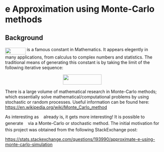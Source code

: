 # e Approximation using Monte-Carlo methods

## Background

<img src="/tex/cff3a2a99ab341058b9c83f05254a28e.svg?invert_in_darkmode&sanitize=true" align=middle width=67.01483084999998pt height=21.18721440000001pt/> is a famous constant in Mathematics. It appears elegently in many applications, from calculus to complex numbers and statistics. The traditional means of generating this constant is by taking the limit of the following iterative sequence:

<p align="center"><img src="/tex/5777fccd3ba23e5f6abe6f19f8d368ef.svg?invert_in_darkmode&sanitize=true" align=middle width=126.94183589999999pt height=32.990165999999995pt/></p>

There is a large volume of mathematical research in Monte-Carlo methods; which essentially solve mathematical/computational problems by using stochastic or random processes. Useful information can be found here: https://en.wikipedia.org/wiki/Monte_Carlo_method

As interesting as <img src="/tex/cfa226a87285dc7cc0ba32c31b9f154d.svg?invert_in_darkmode&sanitize=true" align=middle width=7.654137149999991pt height=14.15524440000002pt/> already is, it gets more interesting! It is possible to generate <img src="/tex/cfa226a87285dc7cc0ba32c31b9f154d.svg?invert_in_darkmode&sanitize=true" align=middle width=7.654137149999991pt height=14.15524440000002pt/> via a Monte-Carlo or stochastic method. The initial motivation for this project was obtained from the following StackExchange post: 

https://stats.stackexchange.com/questions/193990/approximate-e-using-monte-carlo-simulation
